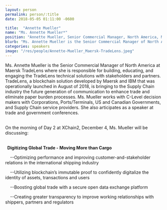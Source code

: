 ```yaml
---
layout: person
permalink: person/:title
date: 2018-05-05 01:11:00 -0600

title:  "Annette Mueller"
name: "Ms. Annette Mueller*"
position: "Annette Mueller, Senior Commercial Manager, North America, Maersk TradeLens"
blurb: "Ms. Annette Mueller is the Senior Commercial Manager of North America at Maersk TradeLens"
categories: speakers
image: "/res/people/Annette-Mueller_Maersk-TradeLens.jpeg"
---
```

Ms. Annette Mueller is the Senior Commercial Manager of North America at Maersk TradeLens where she is responsible for building, educating, and engaging the TradeLens technical solutions with stakeholders and partners. TradeLens, a blockchain solution developed by Maersk and IBM that was operationally launched in August of 2018, is bringing to the Supply Chain industry the future generation of communication to enhance trade and eliminate paper burden processes. Ms. Mueller works with C-Level decision makers with Corporations, Ports/Terminals, US and Canadian Governments, and Supply Chain service providers. She also articipates as a speaker at trade and government conferences.

<br>
On the morning of Day 2 at XChain2, December 4, Ms. Mueller will be discussing:
<br>
<br>
<p><b> &nbsp; Digitizing Global Trade - Moving More than Cargo</b></p>

<p> &nbsp; &nbsp; --Optimizing performance and improving customer-and-stakeholder relations in the international shipping industry</p>
<p> &nbsp; &nbsp; --Utilizing blockchain’s immutable proof to confidently digitalize the identity of assets, transactions and users</p>
<p> &nbsp; &nbsp; --Boosting global trade with a secure open data exchange platform</p>
<p> &nbsp; &nbsp; --Creating greater transparency to improve working relationships with shippers, partners and regulators</p>

